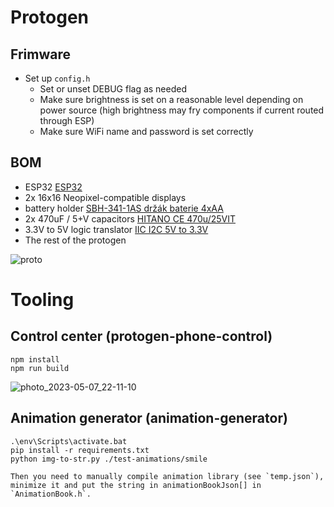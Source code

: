 # Protogen

## Frimware

- Set up `config.h`
  - Set or unset DEBUG flag as needed
  - Make sure brightness is set on a reasonable level depending on power source (high brightness may fry components if current routed through ESP)
  - Make sure WiFi name and password is set correctly

## BOM

- ESP32 [ESP32](https://dratek.cz/arduino/1581-esp-32s-esp32-esp8266-development-board-2.4ghz-dual-mode-wifi-bluetooth-antenna-module.html)
- 2x 16x16 Neopixel-compatible displays
- battery holder [SBH-341-1AS držák baterie 4xAA](https://www.gme.cz/v/1506924/sbh-341-1as-drzak-baterie-4xaa)
- 2x 470uF / 5+V capacitors [HITANO CE 470u/25VIT](https://www.gme.cz/v/1485865/hitano-ce-470u-25vit-hit-exr-10x16-rm5-bulk-elektrolyticky-kondenzator)
- 3.3V to 5V logic translator [IIC I2C 5V to 3.3V](https://dratek.cz/arduino/1481-iic-i2c-5v-na-3.3v-obousmerny-prevodnik-logicke-urovne.html)
- The rest of the protogen

![proto](https://user-images.githubusercontent.com/8028882/236701038-a80ce5f3-3012-4528-be68-1b71acf7782d.gif)

# Tooling

## Control center (protogen-phone-control)
    npm install
    npm run build
    
![photo_2023-05-07_22-11-10](https://user-images.githubusercontent.com/8028882/236700550-8f14f148-c867-41c7-8a31-d43c892e0fd3.jpg)

## Animation generator (animation-generator)
    .\env\Scripts\activate.bat
    pip install -r requirements.txt
    python img-to-str.py ./test-animations/smile
    
    Then you need to manually compile animation library (see `temp.json`), minimize it and put the string in animationBookJson[] in `AnimationBook.h`. 
